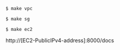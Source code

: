 ```
$ make vpc
```

```
$ make sg
```

```
$ make ec2
```

http://[EC2-PublicIPv4-address]:8000/docs
